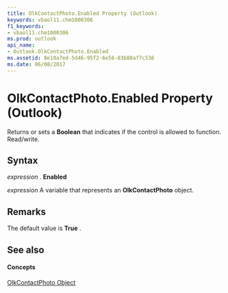 ```yaml
---
title: OlkContactPhoto.Enabled Property (Outlook)
keywords: vbaol11.chm1000306
f1_keywords:
- vbaol11.chm1000306
ms.prod: outlook
api_name:
- Outlook.OlkContactPhoto.Enabled
ms.assetid: 8e10a7ed-5d46-95f2-6e56-83b88af7c536
ms.date: 06/08/2017
---
```



# OlkContactPhoto.Enabled Property (Outlook)

Returns or sets a  **Boolean** that indicates if the control is allowed to function. Read/write.


## Syntax

 _expression_ . **Enabled**

 _expression_ A variable that represents an **OlkContactPhoto** object.


## Remarks

The default value is  **True** .


## See also


#### Concepts


[OlkContactPhoto Object](Outlook.OlkContactPhoto.md)

